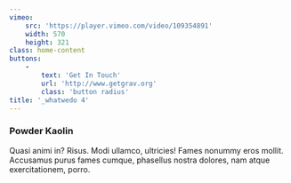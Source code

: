 ```yaml
---
vimeo:
    src: 'https://player.vimeo.com/video/109354891'
    width: 570
    height: 321
class: home-content
buttons:
    -
        text: 'Get In Touch'
        url: 'http://www.getgrav.org'
        class: 'button radius'
title: '_whatwedo 4'
---
```


### Powder Kaolin

Quasi animi in? Risus. Modi ullamco, ultricies! Fames nonummy eros mollit. Accusamus purus fames cumque, phasellus nostra dolores, nam atque exercitationem, porro.
